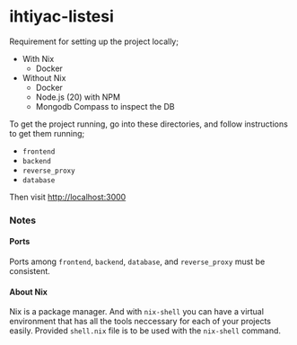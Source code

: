 # ihtiyac-listesi

Requirement for setting up the project locally;

- With Nix
    - Docker
- Without Nix
    - Docker
    - Node.js (20) with NPM
    - Mongodb Compass to inspect the DB

To get the project running, go into these directories, and follow instructions to get them running;

- `frontend`
- `backend`
- `reverse_proxy`
- `database`

Then visit [http://localhost:3000](http://localhost:3000)

### Notes

#### Ports

Ports among `frontend`, `backend`, `database`, and `reverse_proxy` must be consistent.

#### About Nix

Nix is a package manager. And with `nix-shell` you can have a virtual environment that has all the tools neccessary for each of your projects easily. Provided `shell.nix` file is to be used with the `nix-shell` command.

